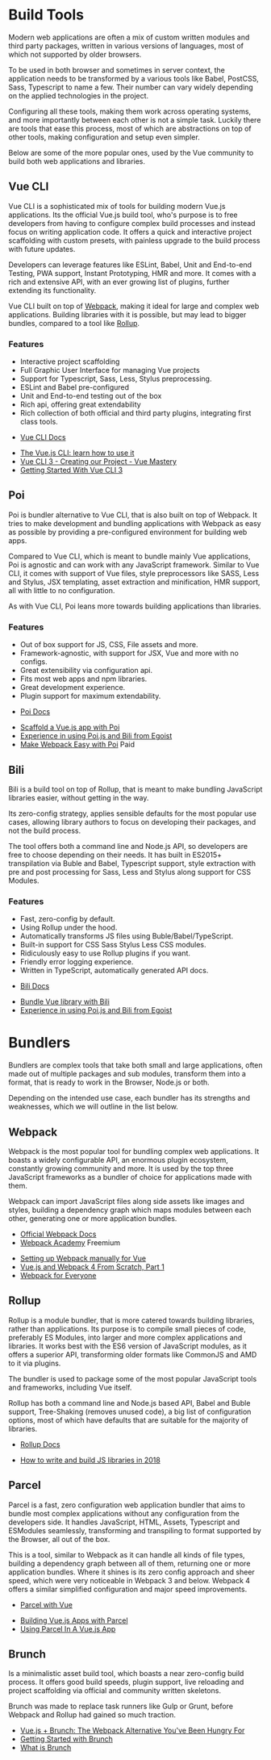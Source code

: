 # Build Tools
Modern web applications are often a mix of custom written modules and third party packages, written in various versions of languages, most of which not supported by older browsers. 

To be used in both browser and sometimes in server context, the application needs to be transformed by a various tools like Babel, PostCSS, Sass, Typescript to name a few. Their number can vary widely depending on the applied technologies in the project.

Configuring all these tools, making them work across operating systems, and more importantly between each other is not a simple task. Luckily there are tools that ease this process, most of which are abstractions on top of other tools, making configuration and setup even simpler.

Below are some of the more popular ones, used by the Vue community to build both web applications and libraries.

## Vue CLI <badge text="popular"/>

Vue CLI is a sophisticated mix of tools for building modern Vue.js applications. Its the official Vue.js build tool, who's purpose is to free developers from having to configure complex build processes and instead focus on writing application code. It offers a quick and interactive project scaffolding with custom presets, with painless upgrade to the build process with future updates.

Developers can leverage features like ESLint, Babel, Unit and End-to-end Testing, PWA support, Instant Prototyping, HMR and more. It comes with a rich and extensive API, with an ever growing list of plugins, further extending its functionality. 

Vue CLI built on top of [Webpack](./build-tools.md#webpack), making it ideal for large and complex web applications. Building libraries with it is possible, but may lead to bigger bundles, compared to a tool like [Rollup](./build-tools.md#rollup).

### Features

* Interactive project scaffolding
* Full Graphic User Interface for managing Vue projects
* Support for Typescript, Sass, Less, Stylus preprocessing.
* ESLint and Babel pre-configured
* Unit and End-to-end testing out of the box
* Rich api, offering great extendability
* Rich collection of both official and third party plugins, integrating first class tools.

<useful-links>
<useful-links-section title="Official">

* [Vue CLI Docs](https://cli.vuejs.org/)

</useful-links-section>
<useful-links-section title="Tutorials">

* [The Vue.js CLI: learn how to use it](https://flaviocopes.com/vue-cli/)
* [Vue CLI 3 - Creating our Project - Vue Mastery](https://www.vuemastery.com/courses/real-world-vue-js/vue-cli/)
* [Getting Started With Vue CLI 3](https://codingthesmartway.com/getting-started-with-vue-cli-3/)

</useful-links-section>
</useful-links>

## Poi

Poi is bundler alternative to Vue CLI, that is also built on top of Webpack. It tries to make development and bundling applications with Webpack as easy as possible by providing a pre-configured environment for building web apps.

Compared to Vue CLI, which is meant to bundle mainly Vue applications, Poi is agnostic and can work with any JavaScript framework. Similar to Vue CLI, it comes with support of Vue files, style preprocessors like SASS, Less and Stylus, JSX templating, asset extraction and minification, HMR support, all with little to no configuration. 

As with Vue CLI, Poi leans more towards building applications than libraries. 

### Features

* Out of box support for JS, CSS, File assets and more.
* Framework-agnostic, with support for JSX, Vue and more with no configs.
* Great extensibility via configuration api.
* Fits most web apps and npm libraries.
* Great development experience.
* Plugin support for maximum extendability.

<useful-links>
<useful-links-section title="Official">

* [Poi Docs](https://poi.js.org/)

</useful-links-section>
<useful-links-section title="Tutorials">

* [Scaffold a Vue.js app with Poi](https://alligator.io/vuejs/vue-scaffold-poi/)
* [Experience in using Poi.js and Bili from Egoist](https://medium.com/vuejs-id/experience-in-using-poi-js-and-bili-from-egoist-efd78aa8323a)
* [Make Webpack Easy with Poi](https://egghead.io/courses/make-webpack-easy-with-poi) <badge>Paid</badge>

</useful-links-section>
</useful-links>


## Bili
Bili is a build tool on top of Rollup, that is meant to make bundling JavaScript libraries easier, without getting in the way.

Its zero-config strategy, applies sensible defaults for the most popular use cases, allowing library authors to focus on developing their packages, and not the build process. 

The tool offers both a command line and Node.js API, so developers are free to choose depending on their needs. It has built in ES2015+ transpilation via Buble and Babel, Typescript support, style extraction with pre and post processing for Sass, Less and Stylus along support for CSS Modules.

### Features

* Fast, zero-config by default.
* Using Rollup under the hood.
* Automatically transforms JS files using Buble/Babel/TypeScript.
* Built-in support for CSS Sass Stylus Less CSS modules.
* Ridiculously easy to use Rollup plugins if you want.
* Friendly error logging experience.
* Written in TypeScript, automatically generated API docs.

<useful-links>
<useful-links-section title="Official">

* [Bili Docs](https://bili.egoist.sh/)

</useful-links-section>
<useful-links-section title="Tutorials">

* [Bundle Vue library with Bili](https://medium.com/@sox/bundle-vue-library-with-bili-65de446365a8)
* [Experience in using Poi.js and Bili from Egoist](https://medium.com/vuejs-id/experience-in-using-poi-js-and-bili-from-egoist-efd78aa8323a)

</useful-links-section>
</useful-links>

# Bundlers

Bundlers are complex tools that take both small and large applications, often made out of multiple packages and sub modules, transform them into a format, that is ready to work in the Browser, Node.js or both.
 
Depending on the intended use case, each bundler has its strengths and weaknesses, which we will outline in the list below.

## Webpack
Webpack is the most popular tool for bundling complex web applications. It boasts a widely configurable API, an enormous plugin ecosystem, constantly growing community and more. It is used by the top three JavaScript frameworks as a bundler of choice for applications made with them.

Webpack can import JavaScript files along side assets like images and styles, building a dependency graph which maps modules between each other, generating one or more application bundles.  

<useful-links>
<useful-links-section title="Official">

* [Official Webpack Docs](https://webpack.js.org/)
* [Webpack Academy](https://webpack.academy/) <badge>Freemium</badge>

</useful-links-section>
<useful-links-section title="Tutorials">

* [Setting up Webpack manually for Vue](https://vue-loader.vuejs.org/guide/)
* [Vue.js and Webpack 4 From Scratch, Part 1](https://itnext.io/vuejs-and-webpack-4-from-scratch-part-1-94c9c28a534a)
* [Webpack for Everyone](https://laracasts.com/series/webpack-for-everyone)

</useful-links-section>
</useful-links>


## Rollup
Rollup is a module bundler, that is more catered towards building libraries, rather than applications. Its purpose is to compile small pieces of code, preferably ES Modules, into larger and more complex applications and libraries. It works best with the ES6 version of JavaScript modules, as it offers a superior API, transforming older formats like CommonJS and AMD to it via plugins. 

The bundler is used to package some of the most popular JavaScript tools and frameworks, including Vue itself.

Rollup has both a command line and Node.js based API, Babel and Buble support, Tree-Shaking (removes unused code), a big list of configuration options, most of which have defaults that are suitable for the majority of libraries.

<useful-links>
<useful-links-section title="Official">

* [Rollup Docs](https://rollupjs.org/guide/en)

</useful-links-section>
<useful-links-section title="Tutorials">

* [How to write and build JS libraries in 2018](https://medium.com/@kelin2025/so-you-wanna-use-es6-modules-714f48b3a953)

</useful-links-section>
</useful-links>


## Parcel
Parcel is a fast, zero configuration web application bundler that aims to bundle most complex applications without any configuration from the developers side. It handles JavaScript, HTML, Assets, Typescript and ESModules seamlessly, transforming and transpiling to format supported by the Browser, all out of the box. 

This is a tool, similar to Webpack as it can handle all kinds of file types, building a dependency graph between all of them, returning one or more application bundles. Where it shines is its zero config approach and sheer speed, which were very noticeable in Webpack 3 and below. Webpack 4 offers a similar simplified configuration and major speed improvements.

<useful-links>
<useful-links-section title="Official">

* [Parcel with Vue](https://parceljs.org/vue.html)

</useful-links-section>
<useful-links-section title="Tutorials">

* [Building Vue.js Apps with Parcel](https://alligator.io/vuejs/vue-parceljs/)
* [Using Parcel In A Vue.js App](https://scotch.io/tutorials/using-parcel-in-a-vuejs-app)

</useful-links-section>
</useful-links>

## Brunch
Is a minimalistic asset build tool, which boasts a near zero-config build process. It offers good build speeds, plugin support, live reloading and project scaffolding via official and community written skeletons.

Brunch was made to replace task runners like Gulp or Grunt, before Webpack and Rollup had gained so much traction.

<useful-links>
<useful-links-section title="Tutorials">

* [Vue.js + Brunch: The Webpack Alternative You've Been Hungry For](https://vuejsdevelopers.com/2017/08/20/vue-js-brunch/)
* [Getting Started with Brunch](https://scotch.io/tutorials/getting-started-with-brunch-the-ultra-fast-simple-config-build-tool)
* [What is Brunch](https://github.com/brunch/brunch-guide/blob/master/content/en/chapter01-whats-brunch.md)

</useful-links-section>
</useful-links>
